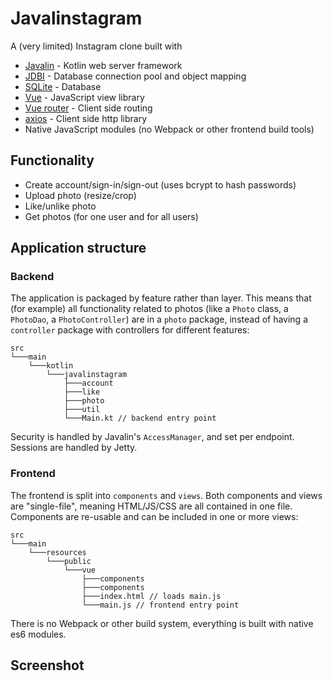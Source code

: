 # Javalinstagram

A (very limited) Instagram clone built with

* [Javalin](https://javalin.io/) - Kotlin web server framework
* [JDBI](http://jdbi.org/) - Database connection pool and object mapping
* [SQLite](https://www.sqlite.org/index.html) - Database
* [Vue](https://vuejs.org/) - JavaScript view library
* [Vue router](https://router.vuejs.org/) - Client side routing
* [axios](https://github.com/axios/axios) - Client side http library
* Native JavaScript modules (no Webpack or other frontend build tools)

## Functionality

* Create account/sign-in/sign-out (uses bcrypt to hash passwords)
* Upload photo (resize/crop)
* Like/unlike photo
* Get photos (for one user and for all users)

## Application structure

### Backend

The application is packaged by feature rather than layer. This means that (for example)
all functionality related to photos (like a `Photo` class, a `PhotoDao`, a `PhotoController`)
are in a `photo` package, instead of having a `controller` package with controllers for different features:

```text
src
└───main
    └───kotlin
        └───javalinstagram
            ├───account
            ├───like
            ├───photo
            ├───util
            └───Main.kt // backend entry point
```

Security is handled by Javalin's `AccessManager`, and set per endpoint. Sessions are handled by Jetty.

### Frontend

The frontend is split into `components` and `views`. Both components and views are "single-file", meaning HTML/JS/CSS are all contained in one file.
Components are re-usable and can be included in one or more views:

```text
src
└───main
    └───resources
        └───public
            └───vue
                ├───components
                ├───components
                ├───index.html // loads main.js
                └───main.js // frontend entry point
```

There is no Webpack or other build system, everything is built with native es6 modules.

## Screenshot
